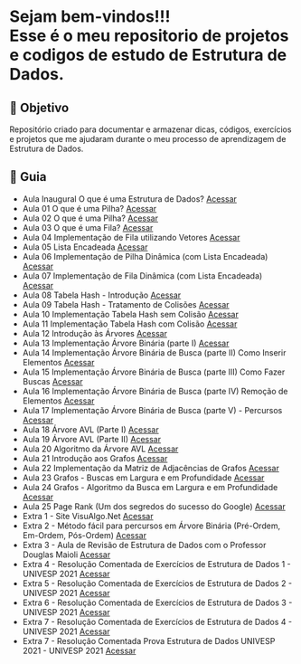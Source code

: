 


<h1> Sejam bem-vindos!!! </br>
 Esse é o meu repositorio de projetos e codigos de estudo de Estrutura de Dados. </h1>


<h2> 🎯 Objetivo </h2>
Repositório criado para documentar e armazenar dicas, códigos, exercícios e projetos que me ajudaram durante o meu processo de aprendizagem de Estrutura de Dados.




<h2 dir="auto"> 🚦 Guia </h2>
<ul dir="auto">
 
<li> Aula Inaugural O que é uma Estrutura de Dados? <a href="https://www.youtube.com/watch?v=-twvgnfOnVQ&list=PLrOyM49ctTx_AMgNGQaic10qQJpTpXfn_&index=1"> Acessar </a></li>
<li> Aula 01 O que é uma Pilha? <a href="https://www.youtube.com/watch?v=tR_Fl4v7FM0&list=PLrOyM49ctTx_AMgNGQaic10qQJpTpXfn_&index=2"> Acessar </a></li>
<li> Aula 02 O que é uma Pilha? <a href="https://www.youtube.com/watch?v=XXqpmqrcMAk&list=PLrOyM49ctTx_AMgNGQaic10qQJpTpXfn_&index=3"> Acessar </a></li>
<li> Aula 03 O que é uma Fila? <a href="https://www.youtube.com/watch?v=uAJeKY6UgOs&list=PLrOyM49ctTx_AMgNGQaic10qQJpTpXfn_&index=4"> Acessar </a></li>
<li> Aula 04 Implementação de Fila utilizando Vetores <a href="https://www.youtube.com/watch?v=4tVXls2-0DE&list=PLrOyM49ctTx_AMgNGQaic10qQJpTpXfn_&index=5"> Acessar </a></li>
<li> Aula 05 Lista Encadeada <a href="https://www.youtube.com/watch?v=84wIYtNUKEg&list=PLrOyM49ctTx_AMgNGQaic10qQJpTpXfn_&index=6"> Acessar </a></li>
<li> Aula 06 Implementação de Pilha Dinâmica (com Lista Encadeada) <a href="https://www.youtube.com/watch?v=zu0Xw5gPft0&list=PLrOyM49ctTx_AMgNGQaic10qQJpTpXfn_&index=7"> Acessar </a></li>
<li> Aula 07 Implementação de Fila Dinâmica (com Lista Encadeada) <a href="https://www.youtube.com/watch?v=q25A0b3yHKA&list=PLrOyM49ctTx_AMgNGQaic10qQJpTpXfn_&index=8"> Acessar </a></li>
<li> Aula 08 Tabela Hash - Introdução <a href="https://www.youtube.com/watch?v=5pYYy3Z0m9I&list=PLrOyM49ctTx_AMgNGQaic10qQJpTpXfn_&index=9"> Acessar </a></li>
<li> Aula 09 Tabela Hash - Tratamento de Colisões <a href="https://www.youtube.com/watch?v=eSklGt_70-U&list=PLrOyM49ctTx_AMgNGQaic10qQJpTpXfn_&index=10"> Acessar </a></li>
<li> Aula 10 Implementação Tabela Hash sem Colisão <a href="https://www.youtube.com/watch?v=kUhZkVNbKfQ&list=PLrOyM49ctTx_AMgNGQaic10qQJpTpXfn_&index=11"> Acessar </a></li>
<li> Aula 11 Implementação Tabela Hash com Colisão <a href="https://www.youtube.com/watch?v=lWa9-mdkCws&list=PLrOyM49ctTx_AMgNGQaic10qQJpTpXfn_&index=12"> Acessar </a></li>
<li> Aula 12 Introdução às Árvores <a href="https://www.youtube.com/watch?v=04ARtWZpmxA&list=PLrOyM49ctTx_AMgNGQaic10qQJpTpXfn_&index=13"> Acessar </a></li>
<li> Aula 13 Implementação Árvore Binária (parte I) <a href="https://www.youtube.com/watch?v=OVZB2QQv48w&list=PLrOyM49ctTx_AMgNGQaic10qQJpTpXfn_&index=14"> Acessar </a></li>
<li> Aula 14 Implementação Árvore Binária de Busca (parte II) Como Inserir Elementos <a href="https://www.youtube.com/watch?v=YzfY1kB2tiw&list=PLrOyM49ctTx_AMgNGQaic10qQJpTpXfn_&index=15"> Acessar </a></li>
<li> Aula 15 Implementação Árvore Binária de Busca (parte III) Como Fazer Buscas <a href="https://www.youtube.com/watch?v=mUCOgV51b_c&list=PLrOyM49ctTx_AMgNGQaic10qQJpTpXfn_&index=16"> Acessar </a></li>
<li> Aula 16 Implementação Árvore Binária de Busca (parte IV) Remoção de Elementos <a href="https://www.youtube.com/watch?v=oi0usFLJ0sQ&list=PLrOyM49ctTx_AMgNGQaic10qQJpTpXfn_&index=17"> Acessar </a></li>
<li> Aula 17 Implementação Árvore Binária de Busca (parte V) - Percursos <a href="https://www.youtube.com/watch?v=qRvOPRmyGTc&list=PLrOyM49ctTx_AMgNGQaic10qQJpTpXfn_&index=18"> Acessar </a></li>
<li> Aula 18 Árvore AVL (Parte I) <a href="https://www.youtube.com/watch?v=43jDKJxRJWg&list=PLrOyM49ctTx_AMgNGQaic10qQJpTpXfn_&index=19"> Acessar </a></li>
<li> Aula 19 Árvore AVL (Parte II) <a href="https://www.youtube.com/watch?v=Huj6CTaaBQI&list=PLrOyM49ctTx_AMgNGQaic10qQJpTpXfn_&index=20"> Acessar </a></li>
<li> Aula 20 Algoritmo da Árvore AVL <a href="https://www.youtube.com/watch?v=MeJ6l-QXv6g&list=PLrOyM49ctTx_AMgNGQaic10qQJpTpXfn_&index=21"> Acessar </a></li>
<li> Aula 21 Introdução aos Grafos <a href="https://www.youtube.com/watch?v=fTEL6pMMC-w&list=PLrOyM49ctTx_AMgNGQaic10qQJpTpXfn_&index=22"> Acessar </a></li>
<li> Aula 22 Implementação da Matriz de Adjacências de Grafos <a href="https://www.youtube.com/watch?v=6N3MbvxoYZo&list=PLrOyM49ctTx_AMgNGQaic10qQJpTpXfn_&index=23"> Acessar </a></li>
<li> Aula 23 Grafos - Buscas em Largura e em Profundidade <a href="https://www.youtube.com/watch?v=TRNFzRHmUzg&list=PLrOyM49ctTx_AMgNGQaic10qQJpTpXfn_&index=24"> Acessar </a></li>
<li> Aula 24 Grafos - Algoritmo da Busca em Largura e em Profundidade <a href="https://www.youtube.com/watch?v=dhN-cdoaMy0&list=PLrOyM49ctTx_AMgNGQaic10qQJpTpXfn_&index=25"> Acessar </a></li>
<li> Aula 25 Page Rank (Um dos segredos do sucesso do Google) <a href="https://www.youtube.com/watch?v=B6RVU_ZhoXM&list=PLrOyM49ctTx_AMgNGQaic10qQJpTpXfn_&index=26"> Acessar </a></li>
<li> Extra 1 - Site VisuAlgo.Net  <a href="https://www.youtube.com/watch?v=sjaHbM1cs_k&list=PLrOyM49ctTx_AMgNGQaic10qQJpTpXfn_&index=27"> Acessar </a></li>
<li> Extra 2 - Método fácil para percursos em Árvore Binária (Pré-Ordem, Em-Ordem, Pós-Ordem)  <a href="https://www.youtube.com/watch?v=T4okc8dDlek&list=PLrOyM49ctTx_AMgNGQaic10qQJpTpXfn_&index=28"> Acessar </a></li>
<li> Extra 3 - Aula de Revisão de Estrutura de Dados com o Professor Douglas Maioli <a href="https://www.youtube.com/watch?v=TflnCL2BOkU&list=PLrOyM49ctTx_AMgNGQaic10qQJpTpXfn_&index=29"> Acessar </a></li>
<li> Extra 4 - Resolução Comentada de Exercícios de Estrutura de Dados 1 - UNIVESP 2021 <a href="https://www.youtube.com/watch?v=mvVvRevApsw&list=PLrOyM49ctTx_AMgNGQaic10qQJpTpXfn_&index=30"> Acessar </a></li>
<li> Extra 5 - Resolução Comentada de Exercícios de Estrutura de Dados 2 - UNIVESP 2021 <a href="https://www.youtube.com/watch?v=lfc3ywGTbho&list=PLrOyM49ctTx_AMgNGQaic10qQJpTpXfn_&index=31"> Acessar </a></li>
<li> Extra 6 - Resolução Comentada de Exercícios de Estrutura de Dados 3 - UNIVESP 2021 <a href="https://www.youtube.com/watch?v=RNTvAbG1whw&list=PLrOyM49ctTx_AMgNGQaic10qQJpTpXfn_&index=32"> Acessar </a></li>
<li> Extra 7 - Resolução Comentada de Exercícios de Estrutura de Dados 4 - UNIVESP 2021 <a href="https://www.youtube.com/watch?v=d3T5mVCqXuo&list=PLrOyM49ctTx_AMgNGQaic10qQJpTpXfn_&index=33"> Acessar </a></li>
<li> Extra 7 - Resolução Comentada Prova Estrutura de Dados UNIVESP 2021 - UNIVESP 2021 <a href="https://www.youtube.com/watch?v=WXwC7B0yVkI&list=PLrOyM49ctTx_AMgNGQaic10qQJpTpXfn_&index=34"> Acessar </a></li>
 
 
 
 
 
 
 
 

 

</ul>
